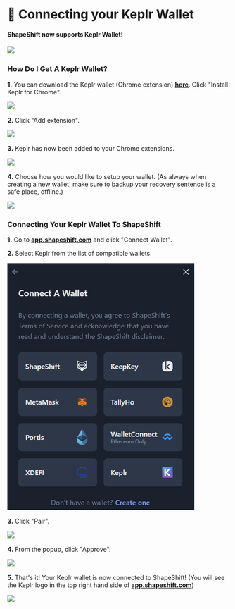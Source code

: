 # 🎡 Connecting your Keplr Wallet

#### ShapeShift now supports Keplr Wallet!

![](<../../.gitbook/assets/image (73).png>)

### How Do I Get A Keplr Wallet?

**1.** You can download the Keplr wallet (Chrome extension) [**here**](https://www.keplr.app/). Click "Install Keplr for Chrome".

![](<../../.gitbook/assets/image (207).png>)

**2.** Click "Add extension".

![](<../../.gitbook/assets/image (166).png>)

**3.** Keplr has now been added to your Chrome extensions.

![](<../../.gitbook/assets/image (90).png>)

**4.** Choose how you would like to setup your wallet. (As always when creating a new wallet, make sure to backup your recovery sentence is a safe place, offline.)

![](<../../.gitbook/assets/image (188).png>)

### Connecting Your Keplr Wallet To ShapeShift

**1.** Go to [**app.shapeshift.com**](https://app.shapeshift.com/#/dashboard) and click "Connect Wallet".

**2.** Select Keplr from the list of compatible wallets.

![](<../../.gitbook/assets/image (5).png>)

**3.** Click "Pair".

![](<../../.gitbook/assets/image (189).png>)

**4.** From the popup, click "Approve".

![](<../../.gitbook/assets/image (171).png>)

**5.** That's it! Your Keplr wallet is now connected to ShapeShift! (You will see the Keplr logo in the top right hand side of [**app.shapeshift.com**](https://app.shapeshift.com/#/dashboard))

![](<../../.gitbook/assets/image (101).png>)
